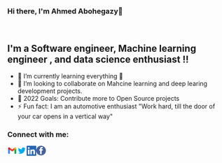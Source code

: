 ### Hi there, I'm Ahmed Abohegazy👋

<br/>

## I'm a Software engineer, Machine learning engineer , and data science enthusiast !!


- 🌱 I’m currently learning everything 🤣
- 👯  I’m looking to collaborate on Mahcine learning and deep learing development projects.
- 🥅 2022 Goals: Contribute more to Open Source projects 
- ⚡ Fun fact: I am an automotive enthusiast "Work hard, till the door of your car opens in a vertical way"

### Connect with me:


[<img align="left" alt="Ahmed Abohegazy | Gmail" width="22px" src="icons/gmail_icon.png" />][Gmail]
[<img align="left" alt="Ahmed Abohegazy  | Twitter" width="22px" src="icons/twiter_icon.png" />][twitter]
[<img align="left" alt="Ahmed Abohegazy  | LinkedIn" width="22px" src="icons/linkedin_icon.png" />][linkedin]
[<img align="left" alt="Ahmed Abohegazy  | Instagram" width="22px" src="icons/facebook_icon.png" />][facebook]

<br />



 





[twitter]: https://twitter.com/ahmedabohegazy
[facebook]: https://www.facebook.com/ahmed.abohegazy.12/
[linkedin]:https://www.linkedin.com/in/ahmed-abohegazy-926555172/
[Gmail]: mailto:ahmed.abohegazy4@gmail.com

